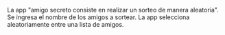 La app "amigo secreto consiste en realizar un sorteo de manera aleatoria".
Se ingresa el nombre de los amigos a sortear.
La app selecciona aleatoriamente entre una lista de amigos.
